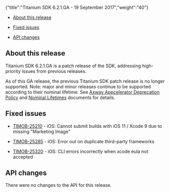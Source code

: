 {"title":"Titanium SDK 6.2.1.GA - 19 September 2017","weight":"40"}

* [About this release](#about-this-release)

* [Fixed issues](#fixed-issues)

* [API changes](#api-changes)

## About this release

Titanium SDK 6.2.1.GA is a patch release of the SDK, addressing high-priority issues from previous releases.

As of this GA release, the previous Titanium SDK patch release is no longer supported. Note: major and minor releases continue to be supported according to their nominal lifetime. See [Axway Appcelerator Deprecation Policy](/docs/appc/AMPLIFY_Appcelerator_Services_Overview/Axway_Appcelerator_Deprecation_Policy/) and [Nominal Lifetimes](/docs/appc/AMPLIFY_Appcelerator_Services_Overview/Axway_Appcelerator_Product_Lifecycle/#nominal-lifetimes) documents for details.

## Fixed issues

* [TIMOB-25210](https://jira.appcelerator.org/browse/TIMOB-25210) - iOS: Cannot submit builds with iOS 11 / Xcode 9 due to missing "Marketing Image"

* [TIMOB-25285](https://jira.appcelerator.org/browse/TIMOB-25285) - iOS: Error out on duplicate third-party frameworks

* [TIMOB-25320](https://jira.appcelerator.org/browse/TIMOB-25320) - iOS: CLI errors incorrectly when xcode eula not accepted

## API changes

There were no changes to the API for this release.
